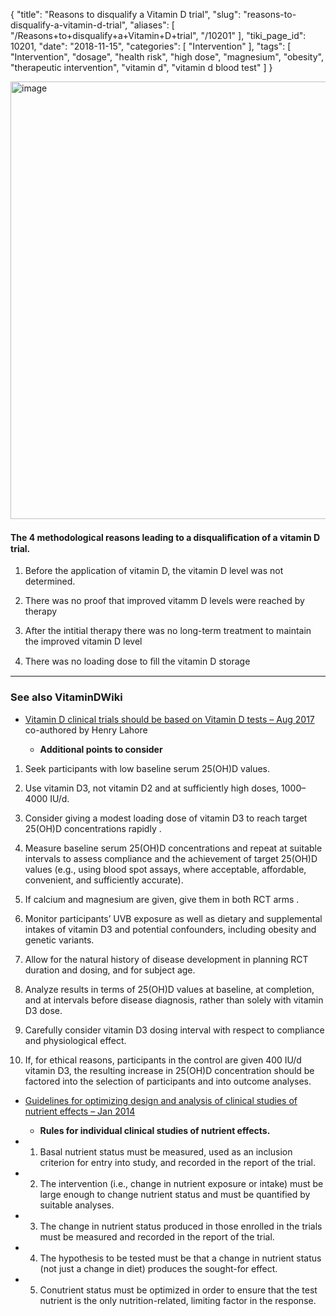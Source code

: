 {
    "title": "Reasons to disqualify a Vitamin D trial",
    "slug": "reasons-to-disqualify-a-vitamin-d-trial",
    "aliases": [
        "/Reasons+to+disqualify+a+Vitamin+D+trial",
        "/10201"
    ],
    "tiki_page_id": 10201,
    "date": "2018-11-15",
    "categories": [
        "Intervention"
    ],
    "tags": [
        "Intervention",
        "dosage",
        "health risk",
        "high dose",
        "magnesium",
        "obesity",
        "therapeutic intervention",
        "vitamin d",
        "vitamin d blood test"
    ]
}


<img src="https://d378j1rmrlek7x.cloudfront.net/attachments/jpeg/reasons-to-disqualify.jpg" alt="image" width="700">

#### The 4 methodological reasons leading to a disqualiﬁcation of a vitamin D trial.

1. Before the application of vitamin D, the vitamin D level was not determined.

1. There was no proof that improved vitamm D levels were reached by therapy

1. After the intitial therapy there was no long-term treatment to maintain the improved vitamin D level

1. There was no loading dose to ﬁll the vitamin D storage

---

### See also VitaminDWiki

* [Vitamin D clinical trials should be based on Vitamin D tests – Aug 2017](/posts/vitamin-d-clinical-trials-should-be-based-on-vitamin-d-tests) co-authored by Henry Lahore

   *  **Additional points to consider** 

1. Seek participants with low baseline serum 25(OH)D values. 

1. Use vitamin D3, not vitamin D2  and at sufficiently high doses, 1000–4000 IU/d.

1. Consider giving a modest loading dose of vitamin D3 to reach target 25(OH)D concentrations rapidly .

1. Measure baseline serum 25(OH)D concentrations and repeat at suitable intervals to assess compliance and the achievement of target 25(OH)D values (e.g., using blood spot assays, where acceptable, affordable, convenient, and sufficiently accurate).

1. If calcium and magnesium are given, give them in both RCT arms .

1. Monitor participants’ UVB exposure as well as dietary and supplemental intakes of vitamin D3 and potential confounders, including obesity and genetic variants.

1. Allow for the natural history of disease development in planning RCT duration and dosing, and for subject age.

1. Analyze results in terms of 25(OH)D values at baseline, at completion, and at intervals before disease diagnosis, rather than solely with vitamin D3 dose.

1. Carefully consider vitamin D3 dosing interval with respect to compliance and physiological effect.

1. If, for ethical reasons, participants in the control are given 400 IU/d vitamin D3, the resulting increase in 25(OH)D concentration should be factored into the selection of participants and into outcome analyses. 

* [Guidelines for optimizing design and analysis of clinical studies of nutrient effects – Jan 2014](/posts/guidelines-for-optimizing-design-and-analysis-of-clinical-studies-of-nutrient-effects)

   *  **Rules for individual clinical studies of nutrient effects.** 

* 1. Basal nutrient status must be measured, used as an inclusion criterion for entry into study, and recorded in the report of the trial.

* 2. The intervention (i.e., change in nutrient exposure or intake) must be large enough to change nutrient status and must be quantified by suitable analyses.

* 3. The change in nutrient status produced in those enrolled in the trials must be measured and recorded in the report of the trial.

* 4. The hypothesis to be tested must be that a change in nutrient status (not just a change in diet) produces the sought-for effect.

* 5. Conutrient status must be optimized in order to ensure that the test nutrient is the only nutrition-related, limiting factor in the response.